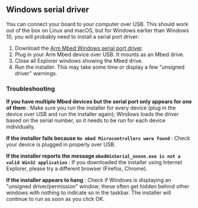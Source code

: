 ## Windows serial driver

You can connect your board to your computer over USB. This should work out of the box on Linux and macOS, but for Windows earlier than Windows 10, you will probably need to install a serial port driver:

1. Download the [Arm Mbed Windows serial port driver](https://os.mbed.com/media/downloads/drivers/mbedWinSerial_16466.exe).
1. Plug in your Arm Mbed device over USB. It mounts as an Mbed drive.
1. Close all Explorer windows showing the Mbed drive.
1. Run the installer. This may take some time or display a few "unsigned driver" warnings.

### Troubleshooting

**If you have multiple Mbed devices but the serial port only appears for one of them**
: Make sure you run the installer for every device (plug in the device over USB and run the installer again); Windows loads the driver based on the serial number, so it needs to be run for each device individually.

**If the installer fails because `No mbed Microcontrollers were found`**
: Check your device is plugged in properly over USB.

**If the installer reports the message `mbedWinSerial_nnnnn.exe is not a valid Win32 application`**
: If you downloaded the installer using Internet Explorer, please try a different browser (Firefox, Chrome).

**If the installer appears to hang**
: Check if Windows is displaying an "unsigned driver/permission" window; these often get hidden behind other windows with nothing to indicate so in the taskbar. The installer will continue to run as soon as you click OK.
